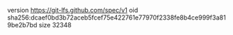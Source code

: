 version https://git-lfs.github.com/spec/v1
oid sha256:dcaef0bd3b72aceb5fcef75e422761e77970f2338fe8b4ce999f3a819be2b7bd
size 32348
